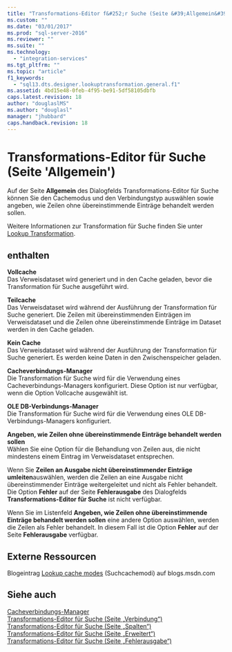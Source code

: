 ```yaml
---
title: "Transformations-Editor f&#252;r Suche (Seite &#39;Allgemein&#39;) | Microsoft Docs"
ms.custom: ""
ms.date: "03/01/2017"
ms.prod: "sql-server-2016"
ms.reviewer: ""
ms.suite: ""
ms.technology: 
  - "integration-services"
ms.tgt_pltfrm: ""
ms.topic: "article"
f1_keywords: 
  - "sql13.dts.designer.lookuptransformation.general.f1"
ms.assetid: 4bd15e48-0feb-4f95-be91-5df58105dbfb
caps.latest.revision: 18
author: "douglaslMS"
ms.author: "douglasl"
manager: "jhubbard"
caps.handback.revision: 18
---
```

# Transformations-Editor f&#252;r Suche (Seite &#39;Allgemein&#39;)
  Auf der Seite **Allgemein** des Dialogfelds Transformations-Editor für Suche können Sie den Cachemodus und den Verbindungstyp auswählen sowie angeben, wie Zeilen ohne übereinstimmende Einträge behandelt werden sollen.  
  
 Weitere Informationen zur Transformation für Suche finden Sie unter [Lookup Transformation](../../../integration-services/data-flow/transformations/lookup-transformation.md).  
  
## enthalten  
 **Vollcache**  
 Das Verweisdataset wird generiert und in den Cache geladen, bevor die Transformation für Suche ausgeführt wird.  
  
 **Teilcache**  
 Das Verweisdataset wird während der Ausführung der Transformation für Suche generiert. Die Zeilen mit übereinstimmenden Einträgen im Verweisdataset und die Zeilen ohne übereinstimmende Einträge im Dataset werden in den Cache geladen.  
  
 **Kein Cache**  
 Das Verweisdataset wird während der Ausführung der Transformation für Suche generiert. Es werden keine Daten in den Zwischenspeicher geladen.  
  
 **Cacheverbindungs-Manager**  
 Die Transformation für Suche wird für die Verwendung eines Cacheverbindungs-Managers konfiguriert. Diese Option ist nur verfügbar, wenn die Option Vollcache ausgewählt ist.  
  
 **OLE DB-Verbindungs-Manager**  
 Die Transformation für Suche wird für die Verwendung eines OLE DB-Verbindungs-Managers konfiguriert.  
  
 **Angeben, wie Zeilen ohne übereinstimmende Einträge behandelt werden sollen**  
 Wählen Sie eine Option für die Behandlung von Zeilen aus, die nicht mindestens einem Eintrag im Verweisdataset entsprechen.  
  
 Wenn Sie **Zeilen an Ausgabe nicht übereinstimmender Einträge umleiten**auswählen, werden die Zeilen an eine Ausgabe nicht übereinstimmender Einträge weitergeleitet und nicht als Fehler behandelt. Die Option **Fehler** auf der Seite **Fehlerausgabe** des Dialogfelds **Transformations-Editor für Suche** ist nicht verfügbar.  
  
 Wenn Sie im Listenfeld **Angeben, wie Zeilen ohne übereinstimmende Einträge behandelt werden sollen** eine andere Option auswählen, werden die Zeilen als Fehler behandelt. In diesem Fall ist die Option **Fehler** auf der Seite **Fehlerausgabe** verfügbar.  
  
## Externe Ressourcen  
 Blogeintrag [Lookup cache modes](http://go.microsoft.com/fwlink/?LinkId=219518) (Suchcachemodi) auf blogs.msdn.com  
  
## Siehe auch  
 [Cacheverbindungs-Manager](../../../integration-services/data-flow/transformations/cache-connection-manager.md)   
 [Transformations-Editor für Suche &#40;Seite „Verbindung“&#41;](../../../integration-services/data-flow/transformations/lookup-transformation-editor-connection-page.md)   
 [Transformations-Editor für Suche &#40;Seite „Spalten“&#41;](../../../integration-services/data-flow/transformations/lookup-transformation-editor-columns-page.md)   
 [Transformations-Editor für Suche &#40;Seite „Erweitert“&#41;](../../../integration-services/data-flow/transformations/lookup-transformation-editor-advanced-page.md)   
 [Transformations-Editor für Suche &#40;Seite „Fehlerausgabe“&#41;](../../../integration-services/data-flow/transformations/lookup-transformation-editor-error-output-page.md)  
  
  